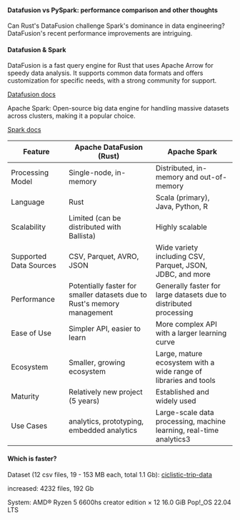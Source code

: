 #### Datafusion vs PySpark: performance comparison and other thoughts

Can Rust's DataFusion challenge Spark's dominance in data engineering? DataFusion's recent performance improvements are intriguing.

#### Datafusion & Spark
DataFusion is a fast query engine for Rust that uses Apache Arrow for speedy data analysis. It supports common data formats and offers customization for specific needs, with a strong community for support.

[Datafusion docs](https://arrow.apache.org/datafusion/user-guide/introduction.html)

Apache Spark: Open-source big data engine for handling massive datasets across clusters, making it a popular choice.

[Spark docs](https://spark.apache.org/docs/latest/)

Feature | Apache DataFusion (Rust) | Apache Spark |
--- | --- | --- |
Processing Model | Single-node, in-memory | Distributed, in-memory and out-of-memory |
Language | Rust | Scala (primary), Java, Python, R |
Scalability | Limited (can be distributed with Ballista) | Highly scalable |
Supported Data Sources | CSV, Parquet, AVRO, JSON | Wide variety including CSV, Parquet, JSON, JDBC, and more |
Performance | Potentially faster for smaller datasets due to Rust's memory management | Generally faster for large datasets due to distributed processing |
Ease of Use | Simpler API, easier to learn | More complex API with a larger learning curve |
Ecosystem | Smaller, growing ecosystem | Large, mature ecosystem with a wide range of libraries and tools
Maturity | Relatively new project (5 years) | Established and widely used |
Use Cases | analytics, prototyping, embedded analytics | Large-scale data processing, machine learning, real-time analytics3 |

#### Which is faster?
Dataset (12 csv files, 19 - 153 MB each, total 1.1 Gb): [ciclistic-trip-data](https://www.kaggle.com/datasets/chihchungwuo/cyclistic-trip-data)


increased: 4232 files, 192 Gb

System:
AMD® Ryzen 5 6600hs creator edition × 12
16.0 GiB
Pop!_OS 22.04 LTS
